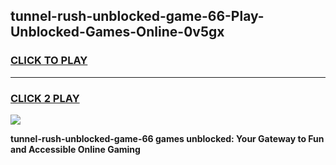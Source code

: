 
## tunnel-rush-unblocked-game-66-Play-Unblocked-Games-Online-0v5gx
<h3>
<a href="https://premium76.site?title=tunnel-rush-unblocked-game-66&ref=25A">CLICK TO PLAY</a></h3>
<hr>

<h3>
<a href="https://premium76.site?title=tunnel-rush-unblocked-game-66&ref=25A">CLICK 2 PLAY</a>
  
</h3>

<a href="https://premium76.site?title=tunnel-rush-unblocked-game-66&ref=25A"><img src="https://clearcache.store/games.png"></a>


**tunnel-rush-unblocked-game-66 games unblocked: Your Gateway to Fun and Accessible Online Gaming**
